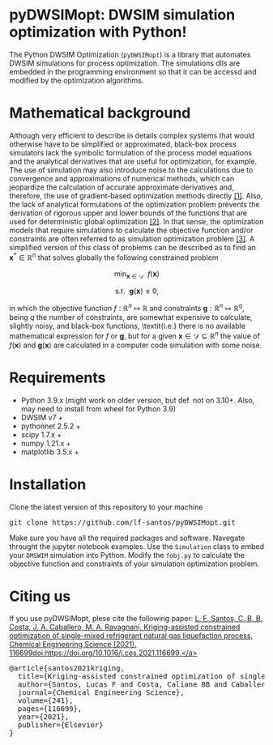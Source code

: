 # pyDWSIMopt: DWSIM simulation optimization with Python!

The Python DWSIM Optimization (`pyDWSIMopt`) is a library that automates DWSIM simulations for process optimization.
The simulations dlls are embedded in the programming environment so that it can be accessd and modified by the optimization algorithms.

# Mathematical background

Although very efficient to describe in details complex systems that would otherwise have to be simplified or approximated, black-box process simulators lack the symbolic formulation of the process model equations and the analytical derivatives that are useful for optimization, for example. The use of simulation may also introduce noise to the calculations due to convergence and approximations of numerical methods, which can jeopardize the calculation of accurate approximate derivatives and, therefore, the use of gradient-based optimization methods directly <a href="https://doi.org/10.1002/aic.11579">[1]</a>. Also, the lack of analytical formulations of the optimization problem prevents the derivation of rigorous upper and lower bounds of the functions that are used for deterministic global optimization <a href="https://doi.org/10.1007/s11590-016-1028-2">[2]</a>. In that sense, the optimization models that require simulations to calculate the objective function and/or constraints are often referred to as simulation optimization problem <a href="https://doi.org/10.1007/s10479-015-2019-x">[3]</a>. A simplified version of this class of problems can be described as to find an $\textbf{x}^*\in \mathbb{R}^n$ that solves globally the following constrained problem

$$
\min_{\textbf{x}\in \mathcal{D}} \ \ f(\textbf{x})
$$

$$
\text{s.t.} \ \ \textbf{g}(\textbf{x})\le 0,
$$

in which the objective function $f:\mathbb{R}^n\mapsto \mathbb{R}$ and constraints $\textbf{g}:\mathbb{R}^n\mapsto \mathbb{R}^q$, being $q$ the number of constraints, are somewhat expensive to calculate, slightly noisy, and black-box functions, \textit{i.e.} there is no available mathematical expression for $f$ or $\textbf{g}$, but for a given $\textbf{x}\in\mathcal{D}\subseteq\mathbb{R}^n$ the value of $f(\textbf{x})$ and $\textbf{g}(\textbf{x})$ are calculated in a computer code simulation with some noise.

# Requirements

- Python 3.9.x (might work on older version, but def. not on 3.10+. Also, may need to install from <a hrel="https://www.lfd.uci.edu/~gohlke/pythonlibs/#pythonnet" title="pythonnet wheel for python3.9">wheel</a> for Python 3.9)
- DWSIM v7 +
- pythonnet 2.5.2 +
- scipy 1.7.x +
- numpy 1.21.x +
- matplotlib 3.5.x +

# Installation

Clone the latest version of this repository to your machine

<pre>git clone https://github.com/lf-santos/pyDWSIMopt.git</pre>

Make sure you have all the required packages and software. Navegate throught the jupyter notebook examples. Use the `Simulation` class to embed your `DMSWIM` simulation into Python. Modify the `fobj.py` to calculate the objective function and constraints of your simulation optimization problem.

# Citing us

If you use pyDWSIMopt, plese cite the following paper: <a href="https://doi.org/10.1016/j.ces.2021.116699" title="simulation optimization paper">L. F. Santos, C. B. B. Costa, J. A. Caballero, M. A. Ravagnani, Kriging-assisted constrained optimization of single-mixed refrigerant natural gas liquefaction process, Chemical Engineering Science (2021).
116699doi:https://doi.org/10.1016/j.ces.2021.116699.</a>

<pre>
@article{santos2021kriging,
  title={Kriging-assisted constrained optimization of single-mixed refrigerant natural gas liquefaction process},
  author={Santos, Lucas F and Costa, Caliane BB and Caballero, Jos{\'e} A and Ravagnani, Mauro ASS},
  journal={Chemical Engineering Science},
  volume={241},
  pages={116699},
  year={2021},
  publisher={Elsevier}
}
</pre>
